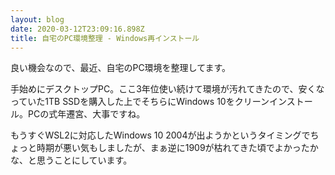 ```yaml
---
layout: blog
date: 2020-03-12T23:09:16.898Z
title: 自宅のPC環境整理 - Windows再インストール
---
```

良い機会なので、最近、自宅のPC環境を整理してます。

手始めにデスクトップPC。ここ3年位使い続けて環境が汚れてきたので、安くなっていた1TB SSDを購入した上でそちらにWindows 10をクリーンインストール。PCの式年遷宮、大事ですね。

もうすぐWSL2に対応したWindows 10 2004が出ようかというタイミングでちょっと時期が悪い気もしましたが、まぁ逆に1909が枯れてきた頃でよかったかな、と思うことにしています。